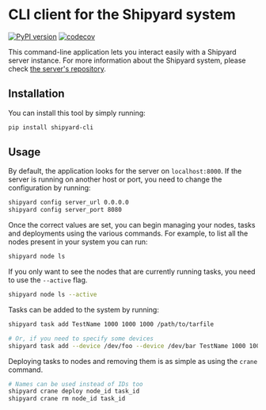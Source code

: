 # CLI client for the Shipyard system

[![PyPI version](https://badge.fury.io/py/shipyard-cli.svg)](https://badge.fury.io/py/shipyard-cli)
[![codecov](https://codecov.io/gh/Varrrro/shipyard-cli/branch/master/graph/badge.svg?token=LTSBFD24GQ)](https://codecov.io/gh/Varrrro/shipyard-cli)

This command-line application lets you interact easily with a Shipyard server
instance. For more information about the Shipyard system, please check [the
server's repository](https://github.com/Varrrro/shipyard-server).

## Installation

You can install this tool by simply running:

```bash
pip install shipyard-cli
```

## Usage

By default, the application looks for the server on `localhost:8000`. If the server
is running on another host or port, you need to change the configuration by running:

```bash
shipyard config server_url 0.0.0.0
shipyard config server_port 8080
```

Once the correct values are set, you can begin managing your nodes, tasks and
deployments using the various commands. For example, to list all the nodes
present in your system you can run:

```bash
shipyard node ls
```

If you only want to see the nodes that are currently running tasks, you need to
use the `--active` flag.

```bash
shipyard node ls --active
```

Tasks can be added to the system by running:

```bash
shipyard task add TestName 1000 1000 1000 /path/to/tarfile

# Or, if you need to specify some devices
shipyard task add --device /dev/foo --device /dev/bar TestName 1000 1000 1000 /path/to/tarfile
```

Deploying tasks to nodes and removing them is as simple as using the `crane` command.

```bash
# Names can be used instead of IDs too
shipyard crane deploy node_id task_id
shipyard crane rm node_id task_id
```
